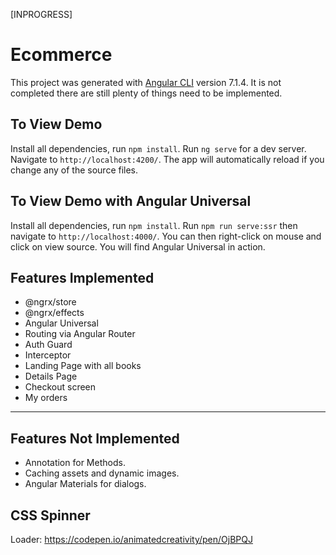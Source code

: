 [INPROGRESS]
# Ecommerce

This project was generated with [Angular CLI](https://github.com/angular/angular-cli) version 7.1.4. It is not completed there are still plenty of things need to be implemented.

## To View Demo
Install all dependencies, run `npm install`.
Run `ng serve` for a dev server. Navigate to `http://localhost:4200/`. The app will automatically reload if you change any of the source files.

## To View Demo with Angular Universal
Install all dependencies, run `npm install`. Run `npm run serve:ssr` then navigate to `http://localhost:4000/`. You can then right-click on mouse and click on view source. You will find Angular Universal in action.

## Features Implemented

- @ngrx/store
- @ngrx/effects
- Angular Universal
- Routing via Angular Router
- Auth Guard
- Interceptor
- Landing Page with all books
- Details Page
- Checkout screen
- My orders
---

## Features Not Implemented

- Annotation for Methods.
- Caching assets and dynamic images.
- Angular Materials for dialogs.

## CSS Spinner
Loader: https://codepen.io/animatedcreativity/pen/OjBPQJ